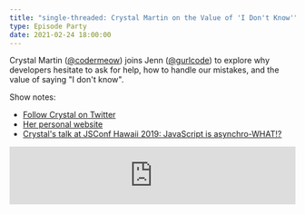 ```yaml
---
title: "single-threaded: Crystal Martin on the Value of 'I Don't Know'"
type: Episode Party
date: 2021-02-24 18:00:00
---
```


Crystal Martin ([@codermeow](https://twitter.com/codermeow)) joins Jenn ([@gurlcode](https://twitter.com/gurlcode)) to explore why developers hesitate to ask for help, how to handle our mistakes, and the value of saying "I don't know".

Show notes:

- [Follow Crystal on Twitter](https://twitter.com/codermeow)
- [Her personal website](https://www.crystalmartin.co/)
- [Crystal's talk at JSConf Hawaii 2019: JavaScript is asynchro-WHAT!?](https://www.youtube.com/watch?v=el9fhSbby5E)

<iframe src="https://anchor.fm/single-threaded/embed/episodes/Crystal-Martin-on-the-Value-of-I-Dont-Know-equr1q/a-a4nt555" height="102px" width="100%" frameborder="0" scrolling="no"></iframe>
